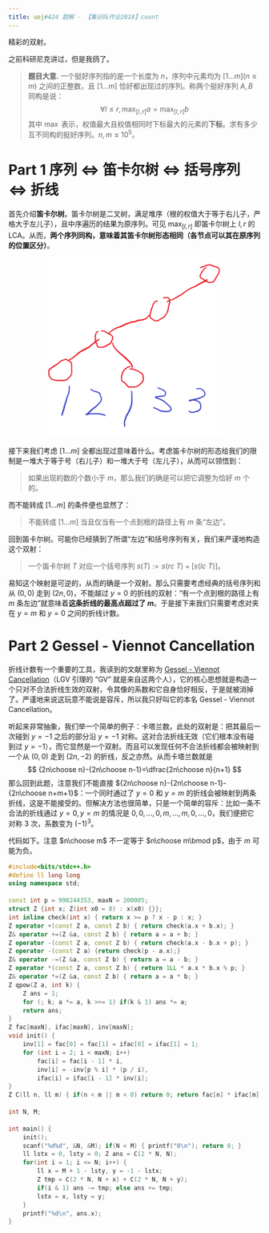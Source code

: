 ```yaml
---
title: uoj#424 题解 - 【集训队作业2018】count
---
```


精彩的双射。

之前科研尼克讲过，但是我鸽了。

> **题目大意.** 一个挺好序列指的是一个长度为 $n$，序列中元素均为 $[1...m](n \ge m)$ 之间的正整数，且 $[1...m]$ 恰好都出现过的序列。称两个挺好序列 $A,B$ 同构是说：
> $$
> \forall l\le r,\max_{[l,r]}a=\max_{[l,r]}b
> $$
> 其中 $\max$ 表示，权值最大且权值相同时下标最大的元素的**下标**。求有多少互不同构的挺好序列。$n, m\le 10^5$。

# Part 1 序列 $\Leftrightarrow$ 笛卡尔树 $\Leftrightarrow$ 括号序列 $\Leftrightarrow$ 折线

首先介绍**笛卡尔树**。笛卡尔树是二叉树，满足堆序（根的权值大于等于右儿子，严格大于左儿子），且中序遍历的结果为原序列。可见 $\max_{[l,r]}$ 即笛卡尔树上 $l,r$ 的 LCA。从而，**两个序列同构，意味着其笛卡尔树形态相同（各节点可以其在原序列的位置区分）**。

<div style="width:70%;margin:auto"><img src="/images/uoj-424.png" alt=""></div>

接下来我们考虑 $[1...m]$ 全都出现过意味着什么。考虑笛卡尔树的形态给我们的限制是一堆大于等于号（右儿子）和一堆大于号（左儿子），从而可以领悟到：

>  如果出现的数的个数小于 $m$，那么我们的确是可以把它调整为恰好 $m$ 个的。

而不能转成 $[1...m]$ 的条件便也显然了：

> 不能转成 $[1...m]$ 当且仅当有一个点到根的路径上有 $m$ 条“左边”。

回到笛卡尔树。可能你已经猜到了所谓“左边”和括号序列有关，我们来严谨地构造这个双射：

> 一个笛卡尔树 $T$ 对应一个括号序列 $s(T):=s(rc\ T)+[s(lc\ T)]$。

易知这个映射是可逆的，从而的确是一个双射。那么只需要考虑经典的括号序列和从 $(0,0)$ 走到 $(2n,0)$，不能越过 $y=0$ 的折线的双射：“有一个点到根的路径上有 $m$ 条左边”就意味着**这条折线的最高点超过了 $m$**。于是接下来我们只需要考虑对夹在 $y=m$ 和 $y=0$ 之间的折线计数。

# Part 2 Gessel - Viennot Cancellation

折线计数有一个重要的工具，我读到的文献里称为 [Gessel - Viennot Cancellation](http://people.brandeis.edu/~gessel/homepage/papers/pp.pdf)（LGV 引理的 “GV” 就是来自这两个人），它的核心思想就是构造一个只对不合法折线生效的双射，令其像的系数和它自身恰好相反，于是就被消掉了。严谨地来说这玩意不能说是容斥，所以我只好叫它的本名 Gessel - Viennot Cancellation。

听起来非常抽象，我们举一个简单的例子：卡塔兰数。此处的双射是：把其最后一次碰到 $y = -1$ 之后的部分沿 $y = -1$ 对称。这对合法折线无效（它们根本没有碰到过 $y=-1$），而它显然是一个双射。而且可以发现任何不合法折线都会被映射到一个从 $(0,0)$ 走到 $(2n,-2)$ 的折线，反之亦然。从而卡塔兰数就是
$$
{2n\choose n}-{2n\choose n-1}=\dfrac{2n\choose n}{n+1}
$$
那么回到此题，注意我们不能直接 ${2n\choose n}-{2n\choose n-1}-{2n\choose n+m+1}$：一个同时通过了 $y=0$ 和 $y=m$ 的折线会被映射到两条折线，这是不能接受的。但解决方法也很简单，只是一个简单的容斥：比如一条不合法的折线通过 $y=0,y=m$ 的情况是 $0,0,...,0,m,...,m,0,...,0$，我们便把它对称 3 次，系数变为 $(-1)^3$。

代码如下。注意 $n\choose m$ 不一定等于 $n\choose m\bmod p$，由于 $m$ 可能为负。

```cpp
#include<bits/stdc++.h>
#define ll long long
using namespace std;

const int p = 998244353, maxN = 200005;
struct Z {int x; Z(int x0 = 0) : x(x0) {}};
int inline check(int x) { return x >= p ? x - p : x; }
Z operator +(const Z a, const Z b) { return check(a.x + b.x); }
Z& operator +=(Z &a, const Z b) { return a = a + b; }
Z operator -(const Z a, const Z b) { return check(a.x - b.x + p); }
Z operator -(const Z a) {return check(p - a.x);}
Z& operator -=(Z &a, const Z b) { return a = a - b; }
Z operator *(const Z a, const Z b) { return 1LL * a.x * b.x % p; }
Z& operator *=(Z &a, const Z b) { return a = a * b; }
Z qpow(Z a, int k) {
	Z ans = 1;
	for (; k; a *= a, k >>= 1) if(k & 1) ans *= a;
	return ans;
}
Z fac[maxN], ifac[maxN], inv[maxN];
void init() {
	inv[1] = fac[0] = fac[1] = ifac[0] = ifac[1] = 1;
	for (int i = 2; i < maxN; i++)
		fac[i] = fac[i - 1] * i,
		inv[i] = -inv[p % i] * (p / i),
		ifac[i] = ifac[i - 1] * inv[i];
}
Z C(ll n, ll m) { if(n < m || m < 0) return 0; return fac[n] * ifac[m] * ifac[n - m]; }

int N, M;

int main() {
	init();
	scanf("%d%d", &N, &M); if(N < M) { printf("0\n"); return 0; }
	ll lstx = 0, lsty = 0; Z ans = C(2 * N, N);
	for(int i = 1; i <= N; i++) {
		ll x = M + 1 - lsty, y = -1 - lstx;
		Z tmp = C(2 * N, N + x) + C(2 * N, N + y);
		if(i & 1) ans -= tmp; else ans += tmp;
		lstx = x, lsty = y;
	}
	printf("%d\n", ans.x);
}
```



